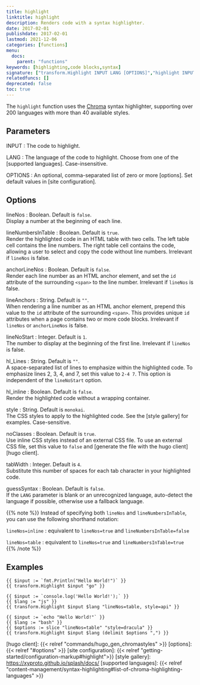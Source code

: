 ```yaml
---
title: highlight
linktitle: highlight
description: Renders code with a syntax highlighter.
date: 2017-02-01
publishdate: 2017-02-01
lastmod: 2021-12-06
categories: [functions]
menu:
  docs:
    parent: "functions"
keywords: [highlighting,code blocks,syntax]
signature: ["transform.Highlight INPUT LANG [OPTIONS]","highlight INPUT LANG [OPTIONS]"]
relatedfuncs: []
deprecated: false
toc: true
---
```

The `highlight` function uses the [Chroma] syntax highlighter, supporting over 200 languages with more than 40 available styles.

## Parameters

INPUT
: The code to highlight.

LANG
: The language of the code to highlight. Choose from one of the [supported languages]. Case-insensitive.

OPTIONS
: An optional, comma-separated list of zero or more [options]. Set default values in [site configuration].

## Options

lineNos
: Boolean. Default is `false`.\
Display a number at the beginning of each line.

lineNumbersInTable
: Boolean. Default is `true`.\
Render the highlighted code in an HTML table with two cells. The left table cell contains the line numbers. The right table cell contains the code, allowing a user to select and copy the code without line numbers. Irrelevant if `lineNos` is false.

anchorLineNos
: Boolean. Default is `false`.\
Render each line number as an HTML anchor element, and set the `id` attribute of the surrounding `<span>` to the line number. Irrelevant if `lineNos` is false.

lineAnchors
: String. Default is `""`.\
When rendering a line number as an HTML anchor element, prepend this value to the `id` attribute of the surrounding `<span>`. This provides unique `id` attributes when a page contains two or more code blocks. Irrelevant if `lineNos` or `anchorLineNos` is false.

lineNoStart
: Integer. Default is `1`.\
The number to display at the beginning of the first line. Irrelevant if `lineNos` is false.

hl_Lines
: String. Default is `""`.\
A space-separated list of lines to emphasize within the highlighted code. To emphasize lines 2, 3, 4, and 7, set this value to `2-4 7`. This option is independent of the `lineNoStart` option.

hl_inline
: Boolean. Default is `false`.\
Render the highlighted code without a wrapping container.

style
: String. Default is `monokai`.\
The CSS styles to apply to the highlighted code. See the [style gallery] for examples. Case-sensitive.

noClasses
: Boolean. Default is `true`.\
Use inline CSS styles instead of an external CSS file. To use an external CSS file, set this value to `false` and [generate the file with the hugo client][hugo client].

tabWidth
: Integer. Default is `4`.\
Substitute this number of spaces for each tab character in your highlighted code.

guessSyntax
: Boolean. Default is `false`.\
If the `LANG` parameter is blank or an unrecognized language, auto-detect the language if possible, otherwise use a fallback language.

{{% note %}}
Instead of specifying both `lineNos` and `lineNumbersInTable`, you can use the following shorthand notation:

`lineNos=inline`
: equivalent to `lineNos=true` and `lineNumbersInTable=false`

`lineNos=table`
: equivalent to `lineNos=true` and `lineNumbersInTable=true`
{{% /note %}}

## Examples

```go-html-template
{{ $input := `fmt.Println("Hello World!")` }}
{{ transform.Highlight $input "go" }}

{{ $input := `console.log('Hello World!');` }}
{{ $lang := "js" }}
{{ transform.Highlight $input $lang "lineNos=table, style=api" }}

{{ $input := `echo "Hello World!"` }}
{{ $lang := "bash" }}
{{ $options := slice "lineNos=table" "style=dracula" }}
{{ transform.Highlight $input $lang (delimit $options ",") }}
```

[Chroma]: https://github.com/alecthomas/chroma
[hugo client]: {{< relref "commands/hugo_gen_chromastyles" >}}
[options]: {{< relref "#options" >}}
[site configuration]: {{< relref "getting-started/configuration-markup#highlight">}}
[style gallery]: https://xyproto.github.io/splash/docs/
[supported languages]: {{< relref "content-management/syntax-highlighting#list-of-chroma-highlighting-languages" >}}
